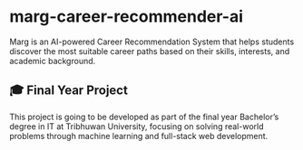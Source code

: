 # marg-career-recommender-ai
Marg is an AI-powered Career Recommendation System that helps students discover the most suitable career paths based on their skills, interests, and academic background.

## 🎓 Final Year Project
This project is going to be developed as part of the final year Bachelor’s degree in IT at Tribhuwan University, focusing on solving real-world problems through machine learning and full-stack web development.
